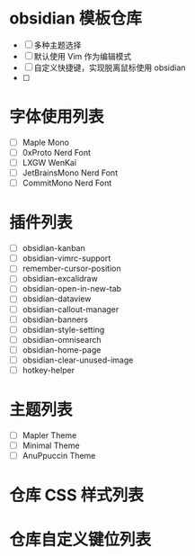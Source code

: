 # obsidian 模板仓库

- [ ] 多种主题选择
- [ ] 默认使用 Vim 作为编辑模式
- [ ] 自定义快捷键，实现脱离鼠标使用 obsidian
- [ ] 

# 字体使用列表

-   [ ] Maple Mono
-   [ ] 0xProto Nerd Font
-   [ ] LXGW WenKai
-   [ ] JetBrainsMono Nerd Font
-   [ ] CommitMono Nerd Font

# 插件列表

-   [ ] obsidian-kanban
-   [ ] obsidian-vimrc-support
-   [ ] remember-cursor-position
-   [ ] obsidian-excalidraw
-   [ ] obsidian-open-in-new-tab
-   [ ] obsidian-dataview
-   [ ] obsidian-callout-manager
-   [ ] obsidian-banners
-   [ ] obsidian-style-setting
-   [ ] obsidian-omnisearch
-   [ ] obsidian-home-page
-   [ ] obsidian-clear-unused-image
-   [ ] hotkey-helper

# 主题列表

-   [ ] Mapler Theme
-   [ ] Minimal Theme
-   [ ] AnuPpuccin Theme

# 仓库 CSS 样式列表



# 仓库自定义键位列表



